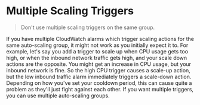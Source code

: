 # Multiple Scaling Triggers

> Don't use multiple scaling triggers on the same group.

If you have multiple CloudWatch alarms which trigger scaling actions for the same auto-scaling group, it might not work as you initially expect it to. For example, let's say you add a trigger to scale up when CPU usage gets too high, or when the inbound network traffic gets high, and your scale down actions are the opposite. You might get an increase in CPU usage, but your inbound network is fine. So the high CPU trigger causes a scale-up action, but the low inbound traffic alarm immediately triggers a scale-down action. Depending on how you've set your cooldown period, this can cause quite a problem as they'll just fight against each other. If you want multiple triggers, you can use multiple auto-scaling groups.
